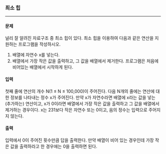 ### 최소 힙
***

#### 문제

널리 잘 알려진 자료구조 중 최소 힙이 있다. 최소 힙을 이용하여 다음과 같은 연산을 지원하는 프로그램을 작성하시오.

  1. 배열에 자연수 x를 넣는다.
  2. 배열에서 가장 작은 값을 출력하고, 그 값을 배열에서 제거한다.
프로그램은 처음에 비어있는 배열에서 시작하게 된다.

#### 입력

첫째 줄에 연산의 개수 N(1 ≤ N ≤ 100,000)이 주어진다. 다음 N개의 줄에는 연산에 대한 정보를 나타내는 정수 x가 주어진다. 만약 x가 자연수라면 배열에 x라는 값을 넣는(추가하는) 연산이고, x가 0이라면 배열에서 가장 작은 값을 출력하고 그 값을 배열에서 제거하는 경우이다. x는 231보다 작은 자연수 또는 0이고, 음의 정수는 입력으로 주어지지 않는다.

#### 출력

입력에서 0이 주어진 횟수만큼 답을 출력한다. 만약 배열이 비어 있는 경우인데 가장 작은 값을 출력하라고 한 경우에는 0을 출력하면 된다.
